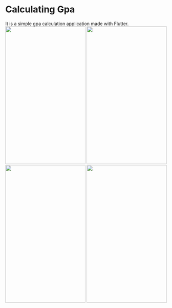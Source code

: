 # Calculating Gpa
It is a simple gpa calculation application made with Flutter.
<img src=https://user-images.githubusercontent.com/56589369/99941913-df934800-2d7f-11eb-910d-132b3089de83.png height="430" width="250"> <img src=https://user-images.githubusercontent.com/56589369/99941917-e15d0b80-2d7f-11eb-98e1-cca106d1b62d.png height="430" width="250">
<img src=https://user-images.githubusercontent.com/56589369/99941919-e28e3880-2d7f-11eb-90c2-1ba264bafe1d.png height="430" width="250"> <img src=https://user-images.githubusercontent.com/56589369/99941922-e3bf6580-2d7f-11eb-844f-514abf3c2f9f.png height="430" width="250">

